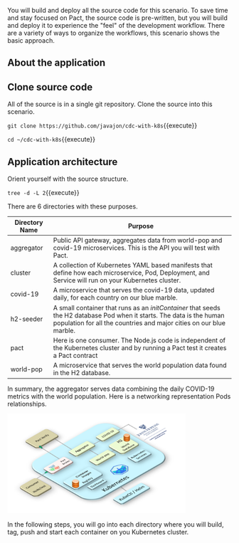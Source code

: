 You will build and deploy all the source code for this scenario. To save time and stay focused on Pact, the source code is pre-written, but you will build and deploy it to experience the "feel" of the development workflow. There are a variety of ways to organize the workflows, this scenario shows the basic approach.

## About the application

## Clone source code

All of the source is in a single git repository. Clone the source into this scenario.

`git clone https://github.com/javajon/cdc-with-k8s`{{execute}}

`cd ~/cdc-with-k8s`{{execute}}

## Application architecture

Orient yourself with the source structure.

`tree -d -L 2`{{execute}}

There are 6 directories with these purposes.

| Directory Name  | Purpose                                                |
|-----------------|--------------------------------------------------------|
| aggregator      | Public API gateway, aggregates data from world-pop and covid-19 microservices. This is the API you will test with Pact. |
| cluster         | A collection of Kubernetes YAML based manifests that define how each microservice, Pod, Deployment, and Service will run on your Kubernetes cluster. |
| covid-19        | A microservice that serves the covid-19 data, updated daily, for each country on our blue marble. |
| h2-seeder       | A small container that runs as an _initContainer_ that seeds the H2 database Pod when it starts. The data is the human population for all the countries and major cities on our blue marble. |
| pact            | Here is one consumer. The Node.js code is independent of the Kubernetes cluster and by running a Pact test it creates a Pact contract |
| world-pop       | A microservice that serves the world population data found in the H2 database. |

In summary, the aggregator serves data combining the daily COVID-19 metrics with the world population. Here is a networking representation Pods relationships.

<img src="./assets/app-arch.png" width="400">

In the following steps, you will go into each directory where you will build, tag, push and start each container on you Kubernetes cluster.
